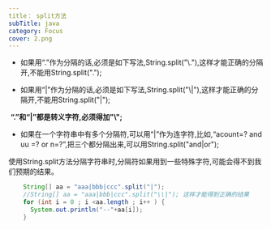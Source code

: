 ```yaml
---
title： split方法
subTitle: java
category: Focus
cover: 2.png
---
```


- 如果用“.”作为分隔的话,必须是如下写法,String.split("\\."),这样才能正确的分隔开,不能用String.split(".");

- 如果用“|”作为分隔的话,必须是如下写法,String.split("\\|"),这样才能正确的分隔开,不能用String.split("|");

​         **“.”和“|”都是转义字符,必须得加"\\";**

- 如果在一个字符串中有多个分隔符,可以用“|”作为连字符,比如,“acount=? and uu =? or n=?”,把三个都分隔出来,可以用String.split("and|or");

使用String.split方法分隔字符串时,分隔符如果用到一些特殊字符,可能会得不到我们预期的结果。 



```java
	String[] aa = "aaa|bbb|ccc".split("|");
    //String[] aa = "aaa|bbb|ccc".split("\\|"); 这样才能得到正确的结果
    for (int i = 0 ; i <aa.length ; i++ ) {
      System.out.println("--"+aa[i]); 
    }
```


